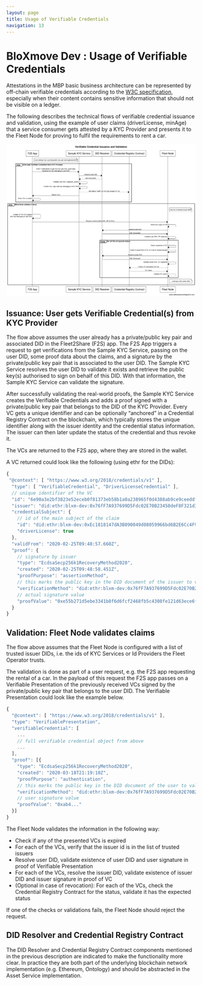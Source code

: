 ```yaml
---
layout: page
title: Usage of Verifiable Credentials
navigation: 13
---
```



# BloXmove Dev : Usage of Verifiable Credentials
Attestations in the MBP basic business architecture can be represented by off-chain verifiable credentials according to the [W3C specification](https://www.w3.org/TR/vc-data-model/), especially when their content contains sensitive information that should not be visible on a ledger.

The following describes the technical flows of verifiable credential issuance and validation, using the example of user claims (driverLicense, minAge) that a service consumer gets attested by a KYC Provider and presents it to the Fleet Node for proving to fulfil the requirements to rent a car.
 
![This is an image](attachments/2113502825/2141486701%20(1).png?raw=true)

## Issuance: User gets Verifiable Credential(s) from KYC Provider
The flow above assumes the user already has a private/public key pair and associated DID in the Fleet2Share (F2S) app. The F2S App triggers a request to get verifications from the Sample KYC Service, passing on the user DID, some proof data about the claims, and a signature by the private/public key pair that is associated to the user DID. The Sample KYC Service resolves the user DID to validate it exists and retrieve the public key(s) authorised to sign on behalf of this DID. With that information, the Sample KYC Service can validate the signature.

After successfully validating the real-world proofs, the Sample KYC Service creates the Verifiable Credentials and adds a proof signed with a private/public key pair that belongs to the DID of the KYC Provider. Every VC gets a unique identifier and can be optionally “anchored” in a Credential Registry Contract on the blockchain, which typically stores the unique identifier along with the issuer identity and the credential status information. The issuer can then later update the status of the credential and thus revoke it.

The VCs are returned to the F2S app, where they are stored in the wallet.

A VC returned could look like the following (using ethr for the DIDs):

```javascript
{
 "@context": [ "https://www.w3.org/2018/credentials/v1" ],
  "type": [ "VerifiableCredential", "DriverLicenseCredential" ],
  // unique identifier of the VC
  "id": "6e90a3e2bf3823e52eceb0f81373eb58b1a0a238965f0d4388ab9ce9ceeddfd3",  
  "issuer": "did:ethr:blxm-dev:0x76fF7A937699D5Fdc02E70B23450deF8F321d3fB",
  "credentialSubject": {
    // id of the main subject of the claim
    "id": "did:ethr:blxm-dev:0xEc1818147dA3B090049d08059966bd6B2E6Cc4F9",
    "driverLicense": true
  },
  "validFrom": "2020-02-25T09:48:57.660Z",
  "proof": { 
    // signature by issuer
    "type": "EcdsaSecp256k1RecoveryMethod2020",
    "created": "2020-02-25T09:48:58.451Z",
    "proofPurpose": "assertionMethod",
    // this marks the public key in the DID document of the issuer to validate the issuer's signature
    "verificationMethod": "did:ethr:blxm-dev:0x76fF7A937699D5Fdc02E70B23450deF8F321d3fB#controller",
    // actual signature value
    "proofValue": "0xe55b271d5ebe3341b8f6d6fcf2468fb5c4308fe121d63ece6f65db93d8ef355e058cd317d81c2f0fb501f41727672ff1d5daa6c90b5f79f79ac28eb3e326cbae1c" 
  } 
}
```

## Validation: Fleet Node validates claims
The flow above assumes that the Fleet Node is configured with a list of trusted issuer DIDs, i.e. the ids of KYC Services or Id Providers the Fleet Operator trusts.

The validation is done as part of a user request, e.g. the F2S app requesting the rental of a car. In the payload of this request the F2S app passes on a Verifiable Presentation of the previously received VCs signed by the private/public key pair that belongs to the user DID. The Verifiable Presentation could look like the example below.
```javascript
{
  "@context": [ "https://www.w3.org/2018/credentials/v1" ],
  "type": "VerifiablePresentation",
  "verifiableCredential": [
    ...
    // full verifiable credential object from above
    ...
  ],
  "proof": [{
    "type": "EcdsaSecp256k1RecoveryMethod2020",
    "created": "2020-03-18T21:19:10Z",
    "proofPurpose": "authentication",
    // this marks the public key in the DID document of the user to validate the user's signature
    "verificationMethod": "did:ethr:blxm-dev:0x76fF7A937699D5Fdc02E70B23450deF8F321d3fB#controller",
    // user signature value
    "proofValue": "0xab4..."
  }]
}
```

The Fleet Node validates the information in the following way:
- Check if any of the presented VCs is expired
- For each of the VCs, verify that the issuer id is in the list of trusted issuers
- Resolve user DID, validate existence of user DID and user signature in proof of Verifiable Presentation
- For each of the VCs, resolve the issuer DID, validate existence of issuer DID and issuer signature in proof of VC
- (Optional in case of revocation): For each of the VCs, check the Credential Registry Contract for the status, validate it has the expected status

If one of the checks or validations fails, the Fleet Node should reject the request.

## DID Resolver and Credential Registry Contract
The DID Resolver and Credential Registry Contract components mentioned in the previous description are indicated to make the functionality more clear. In practice they are both part of the underlying blockchain network implementation (e.g. Ethereum, Ontology) and should be abstracted in the Asset Service implementation.
